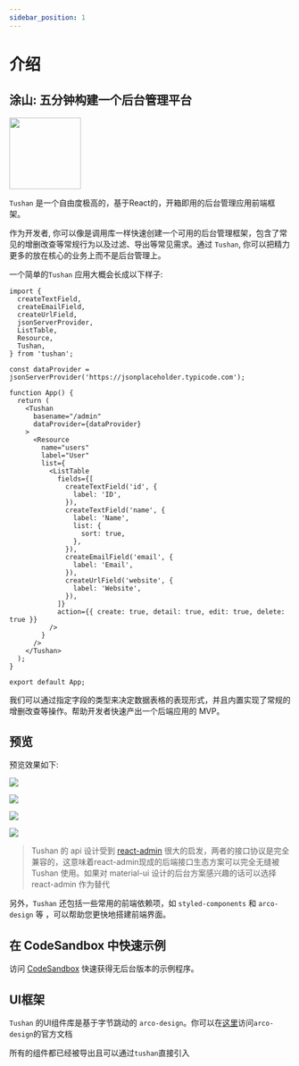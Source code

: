 ```yaml
---
sidebar_position: 1
---
```


# 介绍

## **涂山: 五分钟构建一个后台管理平台**

<img width="128px" src="/img/logo.svg" />

`Tushan` 是一个自由度极高的，基于React的，开箱即用的后台管理应用前端框架。

作为开发者, 你可以像是调用库一样快速创建一个可用的后台管理框架，包含了常见的增删改查等常规行为以及过滤、导出等常见需求。通过 `Tushan`, 你可以把精力更多的放在核心的业务上而不是后台管理上。

一个简单的`Tushan` 应用大概会长成以下样子:

```tsx
import {
  createTextField,
  createEmailField,
  createUrlField,
  jsonServerProvider,
  ListTable,
  Resource,
  Tushan,
} from 'tushan';

const dataProvider = jsonServerProvider('https://jsonplaceholder.typicode.com');

function App() {
  return (
    <Tushan
      basename="/admin"
      dataProvider={dataProvider}
    >
      <Resource
        name="users"
        label="User"
        list={
          <ListTable
            fields={[
              createTextField('id', {
                label: 'ID',
              }),
              createTextField('name', {
                label: 'Name',
                list: {
                  sort: true,
                },
              }),
              createEmailField('email', {
                label: 'Email',
              }),
              createUrlField('website', {
                label: 'Website',
              }),
            ]}
            action={{ create: true, detail: true, edit: true, delete: true }}
          />
        }
      />
    </Tushan>
  );
}

export default App;
```

我们可以通过指定字段的类型来决定数据表格的表现形式，并且内置实现了常规的增删改查等操作。帮助开发者快速产出一个后端应用的 MVP。

## 预览

预览效果如下:

![](/img/preview/1.png)

![](/img/preview/2.png)

![](/img/preview/3.png)

![](/img/preview/4.png)

> Tushan 的 api 设计受到 [react-admin](https://marmelab.com/react-admin) 很大的启发，两者的接口协议是完全兼容的，这意味着react-admin现成的后端接口生态方案可以完全无缝被 Tushan 使用。如果对 material-ui 设计的后台方案感兴趣的话可以选择 react-admin 作为替代

另外，`Tushan` 还包括一些常用的前端依赖项，如 `styled-components` 和 `arco-design` 等 ，可以帮助您更快地搭建前端界面。

## 在 CodeSandbox 中快速示例

访问 [CodeSandbox](https://codesandbox.io/p/github/msgbyte/tushan/master) 快速获得无后台版本的示例程序。

## UI框架

`Tushan` 的UI组件库是基于字节跳动的 `arco-design`。你可以在[这里](https://arco.design/react/docs/start)访问`arco-design`的官方文档

所有的组件都已经被导出且可以通过`tushan`直接引入
